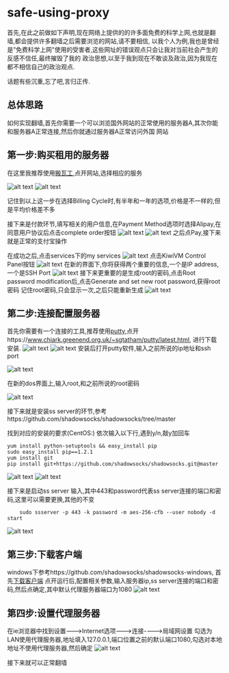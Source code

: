 # safe-using-proxy

首先,在此之前做如下声明,现在网络上提供的的许多面免费的科学上网,也就是翻墙,都会提供许多翻墙之后需要浏览的网站,请不要相信,
以我个人为例,我也是曾经是"免费科学上网"使用的受害者,这些网址的错误观点只会让我对当前社会产生的反感不信任,最终摧毁了我的
政治思想,以至于我到现在不敢谈及政治,因为我现在都不相信自己的政治观点.

话题有些沉重,忘了吧,言归正传.

## 总体思路
如何实现翻墙,首先你需要一个可以浏览国外网站的正常使用的服务器A,其次你能和服务器A正常连接,然后你就通过服务器A正常访问外国
网站

## 第一步:购买租用的服务器

在这里我推荐使用<a href="https://bwh8.net/">搬瓦工</a>,点开网站,选择相应的服务

![alt text](https://github.com/dty717/safe-using-proxy/blob/master/picture/2019-01-29_08-27-11.gif)
![alt text](https://github.com/dty717/safe-using-proxy/blob/master/picture/2019-01-29_08-41-21.gif)

记住到以上这一步在选择Billing Cycle时,有半年和一年的选项,价格是不一样的,但是平均价格差不多

接下来是付款环节,填写相关的用户信息,在Payment Method选项时选择Alipay,在同意用户协议后点击complete order按钮
![alt text](https://github.com/dty717/safe-using-proxy/blob/master/picture/2019-01-29_08-54-41.gif)
![alt text](https://github.com/dty717/safe-using-proxy/blob/master/picture/chrome_2019-01-29_09-01-17.png)
之后点Pay,接下来就是正常的支付宝操作

在成功之后,点击services下的my services
![alt text](https://github.com/dty717/safe-using-proxy/blob/master/picture/2019-01-29_09-11-51.gif)
点击KiwiVM Control Panel按钮
![alt text](https://github.com/dty717/safe-using-proxy/blob/master/picture/chrome_2019-01-29_09-14-01.png)
在新的界面下,你将获得两个重要的信息,一个是IP address,一个是SSH Port
![alt text](https://github.com/dty717/safe-using-proxy/blob/master/picture/2019-01-29_09-20-05.gif)
接下来更重要的是生成root的密码,点击Root password modification后,点击Generate and set new root password,获得root密码
记住root密码,只会显示一次,之后只能重新生成
![alt text](https://github.com/dty717/safe-using-proxy/blob/master/picture/2019-01-29_09-23-11.gif)

## 第二步:连接配置服务器

首先你需要有一个连接的工具,推荐使用<a href="https://www.chiark.greenend.org.uk/~sgtatham/putty/latest.html">putty</a>,点开https://www.chiark.greenend.org.uk/~sgtatham/putty/latest.html,
进行下载安装.
![alt text](https://github.com/dty717/safe-using-proxy/blob/master/picture/2019-01-29_09-41-33.gif)
![alt text](https://github.com/dty717/safe-using-proxy/blob/master/picture/2019-01-29_09-42-49.gif)
安装后打开putty软件,输入之前所说的ip地址和ssh port

![alt text](https://github.com/dty717/safe-using-proxy/blob/master/picture/2019-01-29_10-01-20.gif)

在新的dos界面上,输入root,和之前所说的root密码

![alt text](https://github.com/dty717/safe-using-proxy/blob/master/picture/2019-01-29_10-02-47.gif)

接下来就是安装ss server的环节,参考https://github.com/shadowsocks/shadowsocks/tree/master

找到对应的安装的要求(CentOS:)
依次输入以下行,遇到y/n,敲y加回车
```
yum install python-setuptools && easy_install pip
sudo easy_install pip==1.2.1
yum install git
pip install git+https://github.com/shadowsocks/shadowsocks.git@master
```
![alt text](https://github.com/dty717/safe-using-proxy/blob/master/picture/2019-01-29_11-40-27.gif)
![alt text](https://github.com/dty717/safe-using-proxy/blob/master/picture/2019-01-29_11-42-12.gif)

接下来是启动ss server
输入,其中443和password代表ss server连接的端口和密码,这里可以需要更换,其他的不变
```
    sudo ssserver -p 443 -k password -m aes-256-cfb --user nobody -d start
```

![alt text](https://github.com/dty717/safe-using-proxy/blob/master/picture/2019-01-29_11-43-11.gif)


## 第三步:下载客户端

windows下参考https://github.com/shadowsocks/shadowsocks-windows,
首先<a href="https://github.com/shadowsocks/shadowsocks-windows/releases">下载客户端</a>
点开运行后,配置相关参数,输入服务器ip,ss server连接的端口和密码,然后点确定,其中默认代理服务器端口为1080
![alt text](https://github.com/dty717/safe-using-proxy/blob/master/picture/2019-01-29_12-17-40.gif)

## 第四步:设置代理服务器

在ie浏览器中找到设置--->Internet选项--->连接---->局域网设置
勾选为LAN使用代理服务器,地址填入127.0.0.1,端口位置之前的默认端口1080,勾选对本地地址不使用代理服务器,然后确定
![alt text](https://github.com/dty717/safe-using-proxy/blob/master/picture/2019-01-29_12-26-26.gif)

接下来就可以正常翻墙

